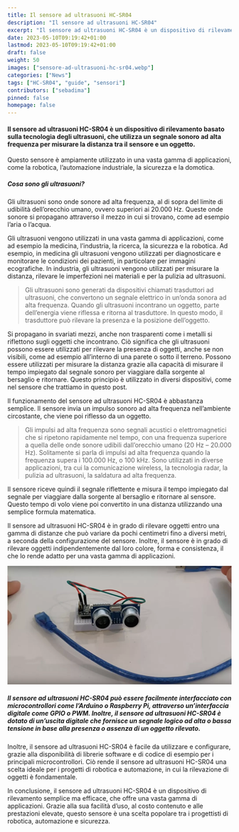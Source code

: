 ```yaml
---
title: Il sensore ad ultrasuoni HC-SR04
description: "Il sensore ad ultrasuoni HC-SR04"
excerpt: "Il sensore ad ultrasuoni HC-SR04 è un dispositivo di rilevamento basato sulla tecnologia degli ultrasuoni, che utilizza un segnale sonoro ad alta frequenza per misurare la distanza tra il sensore e un oggetto. Questo sensore è ampiamente utilizzato in una vasta gamma di applicazioni, come la robotica, l’automazione industriale, la sicurezza e la domotica...."
date: 2023-05-10T09:19:42+01:00
lastmod: 2023-05-10T09:19:42+01:00
draft: false
weight: 50
images: ["sensore-ad-ultrasuoni-hc-sr04.webp"]
categories: ["News"]
tags: ["HC-SR04", "guide", "sensori"]
contributors: ["sebadima"]
pinned: false
homepage: false
---
```


<style>
.x {
    transition:transform 0.60s ease;
}

.x:hover {
    -webkit-transform:scale(1.50); /* or some other value */
    transform:scale(1.50);
}
</style>

#### Il sensore ad ultrasuoni HC-SR04 è un dispositivo di rilevamento basato sulla tecnologia degli ultrasuoni, che utilizza un segnale sonoro ad alta frequenza per misurare la distanza tra il sensore e un oggetto. 

Questo sensore è ampiamente utilizzato in una vasta gamma di applicazioni, come la robotica, l’automazione industriale, la sicurezza e la domotica.

##### Cosa sono gli ultrasuoni?

Gli ultrasuoni sono onde sonore ad alta frequenza, al di sopra del limite di udibilità dell’orecchio umano, ovvero superiori ai 20.000 Hz. Queste onde sonore si propagano attraverso il mezzo in cui si trovano, come ad esempio l’aria o l’acqua.

Gli ultrasuoni vengono utilizzati in una vasta gamma di applicazioni, come ad esempio la medicina, l’industria, la ricerca, la sicurezza e la robotica. Ad esempio, in medicina gli ultrasuoni vengono utilizzati per diagnosticare e monitorare le condizioni dei pazienti, in particolare per immagini ecografiche. In industria, gli ultrasuoni vengono utilizzati per misurare la distanza, rilevare le imperfezioni nei materiali e per la pulizia ad ultrasuoni.


> Gli ultrasuoni sono generati da dispositivi chiamati trasduttori ad ultrasuoni, che convertono un segnale elettrico in un’onda sonora ad alta frequenza. Quando gli ultrasuoni incontrano un oggetto, parte dell’energia viene riflessa e ritorna al trasduttore. In questo modo, il trasduttore può rilevare la presenza e la posizione dell’oggetto.


Si propagano in svariati mezzi, anche non trasparenti come i metalli  si riflettono sugli oggetti che incontrano. Ciò significa che gli ultrasuoni possono essere utilizzati per rilevare la presenza di oggetti, anche se non visibili, come ad esempio all’interno di una parete o sotto il terreno. Possono essere utilizzati per misurare la distanza grazie alla capacità di misurare il tempo impiegato dal segnale sonoro per viaggiare dalla sorgente al bersaglio e ritornare. Questo principio è utilizzato in diversi dispositivi, come nel sensore che trattiamo in questo post.

Il funzionamento del sensore ad ultrasuoni HC-SR04 è abbastanza semplice. Il sensore invia un impulso sonoro ad alta frequenza nell’ambiente circostante, che viene poi riflesso da un oggetto.


> Gli impulsi ad alta frequenza sono segnali acustici o elettromagnetici che si ripetono rapidamente nel tempo, con una frequenza superiore a quella delle onde sonore udibili dall’orecchio umano (20 Hz – 20.000 Hz). Solitamente si parla di impulsi ad alta frequenza quando la frequenza supera i 100.000 Hz, o 100 kHz. Sono utilizzati in diverse applicazioni, tra cui la comunicazione wireless, la tecnologia radar, la pulizia ad ultrasuoni, la saldatura ad alta frequenza.


Il sensore riceve quindi il segnale riflettente e misura il tempo impiegato dal segnale per viaggiare dalla sorgente al bersaglio e ritornare al sensore. Questo tempo di volo viene poi convertito in una distanza utilizzando una semplice formula matematica.

Il sensore ad ultrasuoni HC-SR04 è in grado di rilevare oggetti entro una gamma di distanze che può variare da pochi centimetri fino a diversi metri, a seconda della configurazione del sensore. Inoltre, il sensore è in grado di rilevare oggetti indipendentemente dal loro colore, forma e consistenza, il che lo rende adatto per una vasta gamma di applicazioni.

<img src="images/sensore-ad-ultrasuoni-hc-sr04-img1.webp" alt="sensore ad ultrasuoni hc sr04 img1">

<br>

##### Il sensore ad ultrasuoni HC-SR04 può essere facilmente interfacciato con microcontrollori come l’Arduino o Raspberry Pi, attraverso un’interfaccia digitale come GPIO o PWM. Inoltre, il sensore ad ultrasuoni HC-SR04 è dotato di un’uscita digitale che fornisce un segnale logico ad alta o bassa tensione in base alla presenza o assenza di un oggetto rilevato.

Inoltre, il sensore ad ultrasuoni HC-SR04 è facile da utilizzare e configurare, grazie alla disponibilità di librerie software e di codice di esempio per i principali microcontrollori. Ciò rende il sensore ad ultrasuoni HC-SR04 una scelta ideale per i progetti di robotica e automazione, in cui la rilevazione di oggetti è fondamentale.

In conclusione, il sensore ad ultrasuoni HC-SR04 è un dispositivo di rilevamento semplice ma efficace, che offre una vasta gamma di applicazioni. Grazie alla sua facilità d’uso, al costo contenuto e alle prestazioni elevate, questo sensore è una scelta popolare tra i progettisti di robotica, automazione e sicurezza.

